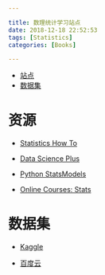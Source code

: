```yaml
---

title: 数理统计学习站点
date: 2018-12-18 22:52:53
tags: [Statistics]
categories: [Books]

---
```


<!-- vim-markdown-toc GFM -->

* [站点](#站点)
* [数据集](#数据集)

<!-- vim-markdown-toc -->

<!-- more -->

# 资源

- [Statistics How To](https://www.statisticshowto.datasciencecentral.com)

- [Data Science Plus](https://datascienceplus.com/)

- [Python StatsModels](https://www.statsmodels.org)

- [Online Courses: Stats](https://newonlinecourses.science.psu.edu/statprogram/)


# 数据集

- [Kaggle](https://www.kaggle.com/datasets)

- [百度云](https://pan.baidu.com/s/1zrsRVALr5icPWbxMRWFhSA)
